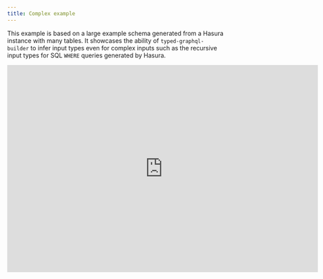 ```yaml
---
title: Complex example
---
```


This example is based on a large example schema generated from a Hasura instance with many tables.
It showcases the ability of `typed-graphql-builder` to infer input types even for complex inputs such
as the recursive input types for SQL `WHERE` queries generated by Hasura.

<iframe width="720" height="480" src="https://www.youtube.com/embed/I8q2_gD-H-s" title="Example query" frameborder="0" allow="fullscreen; accelerometer; autoplay; clipboard-write; encrypted-media; gyroscope; picture-in-picture" allowfullscreen></iframe>
